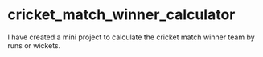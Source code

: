 # cricket_match_winner_calculator
I have created a mini project to calculate the cricket match winner team by runs or wickets.
